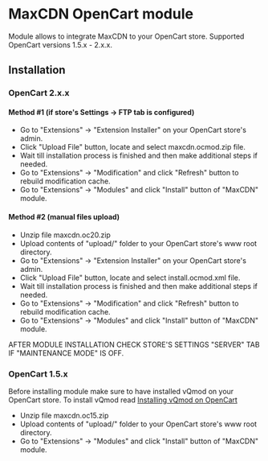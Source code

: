 # MaxCDN OpenCart module

Module allows to integrate MaxCDN to your OpenCart store.
Supported OpenCart versions 1.5.x - 2.x.x.

## Installation

### OpenCart 2.x.x

#### Method #1 (if store's Settings -> FTP tab is configured)

* Go to "Extensions" -> "Extension Installer" on your OpenCart store's admin.
* Click "Upload File" button, locate and select maxcdn.ocmod.zip file.
* Wait till installation process is finished and then make additional steps if needed.
* Go to "Extensions" -> "Modification" and click "Refresh" button to rebuild modification cache.
* Go to "Extensions" -> "Modules" and click "Install" button of "MaxCDN" module.

#### Method #2 (manual files upload)

* Unzip file maxcdn.oc20.zip
* Upload contents of "upload/" folder to your OpenCart store's www root directory.
* Go to "Extensions" -> "Extension Installer" on your OpenCart store's admin.
* Click "Upload File" button, locate and select install.ocmod.xml file.
* Wait till installation process is finished and then make additional steps if needed.
* Go to "Extensions" -> "Modification" and click "Refresh" button to rebuild modification cache.
* Go to "Extensions" -> "Modules" and click "Install" button of "MaxCDN" module.

AFTER MODULE INSTALLATION CHECK STORE'S SETTINGS "SERVER" TAB IF "MAINTENANCE MODE" IS OFF.

### OpenCart 1.5.x

Before installing module make sure to have installed vQmod on your OpenCart store.
To install vQmod read [Installing vQmod on OpenCart][0]

* Unzip file maxcdn.oc15.zip
* Upload contents of "upload/" folder to your OpenCart store's www root directory.
* Go to "Extensions" -> "Modules" and click "Install" button of "MaxCDN" module.

[0]: https://github.com/vqmod/vqmod/wiki/Installing-vQmod-on-OpenCart